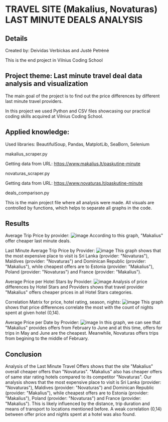 # TRAVEL SITE (Makalius, Novaturas) LAST MINUTE DEALS ANALYSIS

## Details
Created by: Deividas Verbickas and Justė Petrėnė

This is the end project in Vilnius Coding School

## Project theme: Last minute travel deal data analysis and visualization

The main goal of the project is to find out the price differences by different last minute travel providers.

In this project we used Python and CSV files showcasing our practical coding skills acquired at Vilnius Coding School.

## Applied knowledge:
Used libraries: BeautifulSoup, Pandas, MatplotLib, SeaBorn, Selenium

makalius_scraper.py

Getting data from URL: https://www.makalius.lt/paskutine-minute

novaturas_scraper.py

Getting data from URL: https://www.novaturas.lt/paskutine-minute

deals_comparison.py

This is the main project file where all analysis were made. All visuals are controlled by functions, which helps to separate all graphs in the code.

## Results

Average Trip Price by provider:
![image](https://github.com/deividasve/final_project/assets/156001818/a850ffc5-7d5a-45ae-8219-35f1a41d1c4f)
According to this graph, "Makalius" offer cheaper last minute deals.

Last Minute Average Trip Price by Provider:
![image](https://github.com/deividasve/final_project/assets/156001818/0606bcd4-8252-42ab-92bc-aa9f8e9f4a4e)
This graph shows that the most expensive place to visit is Sri Lanka (provider: "Novaturas"), Maldives (provider: "Novaturas") and Dominican Republic (provider: "Makalius"), while cheapest offers are to Estonia (provider: "Makalius"), Poland (provider: "Novaturas") and France (provider: "Makalius").

Average Price per Hotel Stars by Provider:
![image](https://github.com/deividasve/final_project/assets/156001818/a65272e1-fda3-461e-ae34-61191b7f0e6f)
Analysis of price differences by Hotel Stars and Providers shows that travel provider "Makalius" offers cheaper prices in all Hotel Stars categories.

Correlation Matrix for price, hotel rating, season, nights:
![image](https://github.com/deividasve/final_project/assets/156001818/43753bb7-4472-4f86-98b9-f5a07eb7af39)
This graph shows that price differences correlate the most with the count of nights spent at given hotel (0,14).

Average Price per Date by Provider:
![image](https://github.com/deividasve/final_project/assets/156001818/c2dad4e4-8634-4550-8965-44b45461a686)
In this graph, we can see that "Makalius" provides offers from February to June and at this time, offers for trips in May and June are the cheapest. Meanwhile, Novaturas offers trips from begining to the middle of February.



## Conclusion

Analysis of the Last Minute Travel Offers shows that the site "Makalius" overall cheaper offers than "Novaturas". "Makalius" also has cheaper offers of same star rating hotels compared to its competitor "Novaturas". Our analysis shows that the most expensive place to visit is Sri Lanka (provider: "Novaturas"), Maldives (provider: "Novaturas") and Dominican Republic (provider: "Makalius"), while cheapest offers are to Estonia (provider: "Makalius"), Poland (provider: "Novaturas") and France (provider: "Makalius"). This is likely influenced by the distance, trip duration and means of transport to locations mentioned before. A weak correlation (0,14) between offer price and nights spent at a hotel was also found.
